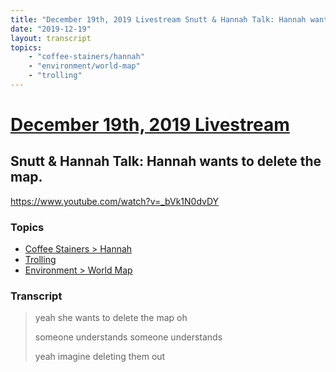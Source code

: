 ```yaml
---
title: "December 19th, 2019 Livestream Snutt & Hannah Talk: Hannah wants to delete the map."
date: "2019-12-19"
layout: transcript
topics:
    - "coffee-stainers/hannah"
    - "environment/world-map"
    - "trolling"
---
```

# [December 19th, 2019 Livestream](../2019-12-19.md)
## Snutt & Hannah Talk: Hannah wants to delete the map.
https://www.youtube.com/watch?v=_bVk1N0dvDY

### Topics
* [Coffee Stainers > Hannah](../topics/coffee-stainers/hannah.md)
* [Trolling](../topics/trolling.md)
* [Environment > World Map](../topics/environment/world-map.md)

### Transcript

> yeah she wants to delete the map oh
> 
> someone understands someone understands
> 
> yeah imagine deleting them out
> 
